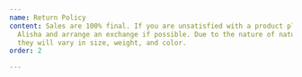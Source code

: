 ```yaml
---
name: Return Policy
content: Sales are 100% final. If you are unsatisfied with a product please contact
  Alisha and arrange an exchange if possible. Due to the nature of natural stones,
  they will vary in size, weight, and color.
order: 2

---
```

